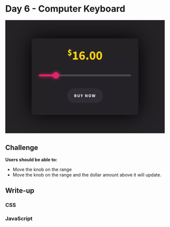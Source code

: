 # Day 6 - Computer Keyboard

![Advent of JavaScript](screen.gif)

## Challenge

**Users should be able to:**

-   Move the knob on the range
-   Move the knob on the range and the dollar amount above it will update.

## Write-up

### CSS

### JavaScript
